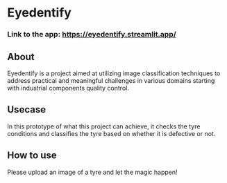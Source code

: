 # Eyedentify

### Link to the app: https://eyedentify.streamlit.app/

## About
Eyedentify is a project aimed at utilizing image classification techniques to address practical and meaningful challenges in various domains starting with industrial components quality control.

## Usecase
In this prototype of what this project can achieve, it checks the tyre conditions and classifies the tyre based on whether it is defective or not.

## How to use
Please upload an image of a tyre and let the magic happen!
